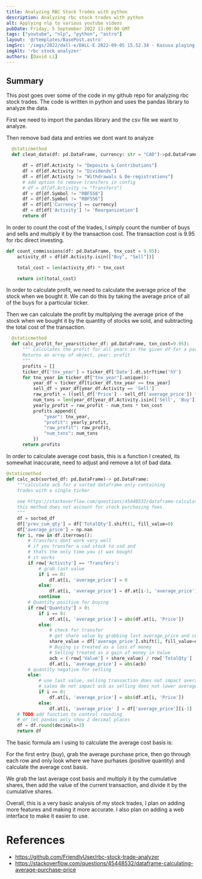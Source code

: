 ```yaml
---
title: Analyzing RBC Stock Trades with python
description: Analyzing rbc stock trades with python
alt: Applying nlp to various youtube videos
pubDate: Friday, 5 September 2022 13:00:00 GMT
tags: ["youtube", "nlp", "python", "astro"]
layout: '@/templates/BasePost.astro'
imgSrc: '/imgs/2022/dall-e/DALL·E 2022-09-05 15.52.34 - Kazusa playing the piano at sunset, digital art.png'
imgAlt: 'rbc stock analyzer'
authors: [David Li]
---
```


## Summary

This post goes over some of the code in my github repo for analyzing rbc stock trades. The code is written in python and uses the pandas library to analyze the data.

First we need to import the pandas library and the csv file we want to analyze.

Then remove bad data and entries we dont want to analyze
```python
  @staticmethod
  def clean_data(df: pd.DataFrame, currency: str = "CAD")->pd.DataFrame:

      df = df[df.Activity != "Deposits & Contributions"]
      df = df[df.Activity != "Dividends"]
      df = df[df.Activity != "Withdrawals & De-registrations"]
      # add option to remove transfers in config
      # df = df[df.Activity != "Transfers"]
      df = df[df.Symbol != "RBF558"]
      df = df[df.Symbol != "RBF556"]
      df = df[df['Currency'] == currency]
      df = df[df['Activity'] != 'Reorganization']
      return df
```


In order to count the cost of the trades, I simply count the number of buys and sells and multiply it by the transaction cost. The transaction cost is 9.95 for rbc direct investing.


```python
def count_commissions(df: pd.DataFrame, tnx_cost = 9.95):
    activity_df = df[df.Activity.isin(["Buy", "Sell"])]

    total_cost = len(activity_df) * tnx_cost

    return int(total_cost)
```



In order to calculate profit, we need to calculate the average price of the stock when we bought it. We can do this by taking the average price of all of the buys for a particular ticker. 

Then we can calculate the profit by multiplying the average price of the stock when we bought it by the quantity of stocks we sold, and subtracting the total cost of the transaction. 

```python
  @staticmethod
  def calc_profit_for_years(ticker_df: pd.DataFrame, txn_cost=9.95):
      """ Calculates the profit for all years in the given df for a particular ticker
      Returns an array of object, year: profit
      """
      profits = []
      ticker_df['tnx_year'] = ticker_df['Date'].dt.strftime('%Y')
      for tnx_year in ticker_df["tnx_year"].unique():
          year_df = ticker_df[ticker_df.tnx_year == tnx_year]
          sell_df = year_df[year_df.Activity == 'Sell'] 
          raw_profit = ((sell_df['Price'] - sell_df['average_price']) * abs(sell_df['Quantity'])).sum().round(2)
          num_txns = len(year_df[year_df.Activity.isin(['Sell', 'Buy'])])
          yearly_profit = raw_profit - num_txns * txn_cost
          profits.append({
              "year": tnx_year,
              "profit": yearly_profit,
              "raw_profit": raw_profit,
              "num_txns": num_txns
          })
      return profits
```


In order to calculate average cost basis, this is a function I created, its somewhat inaccurate, need to adjust and remove a lot of bad data.


```python
@staticmethod
def calc_acb(sorted_df: pd.DataFrame)-> pd.DataFrame:
    """calculate acb for a sorted dataframe only containing
    trades with a single ticker
    
    see https://stackoverflow.com/questions/45448532/dataframe-calculating-average-purchase-price
    this method does not account for stock purchasing fees.
    """
    df = sorted_df
    df['prev_cum_qty'] = df['TotalQty'].shift(1, fill_value=0)
    df['average_price'] = np.nan
    for i, row in df.iterrows():
        # transfers dont work very well
        # if you transfer a cad stock to usd and
        # thats the only time you it was bought
        # it works
        if row['Activity'] == 'Transfers':
            # grab last value
            if i == 0:
                df.at[i, 'average_price'] = 0
            else:
                df.at[i, 'average_price'] = df.at[i-1, 'average_price']
            continue
        # Quantity positive for buying
        if row['Quantity'] > 0:
            if i == 0:
                df.at[i, 'average_price'] = abs(df.at[i, 'Price'])
            else:
                # check for transfer
                # get share value by grabbing last average_price and current cumulative shares
                share_value = df['average_price'].shift(1, fill_value=df.at[i, 'Price'])[i] * row['prev_cum_qty']
                # Buying is treated as a loss of money
                # Selling treated as a gain of money in Value
                acb = (-row['Value'] + share_value) / row['TotalQty']
                df.at[i, 'average_price'] = abs(acb)
        # quantity negative for selling
        else:
            # use last value, selling transaction does not impact average_price
            # sales do not impact acb as selling does not lower average cost basis
            if i == 0:
                df.at[i, 'average_price'] = abs(df.at[i, 'Price'])
            else:
                df.at[i, 'average_price' ] = df['average_price'][i-1]
    # TODO add function to control rounding
    # or let pandas only show 2 decimal places
    df = df.round(decimals=3)
    return df
```

The basic formula am I using to calculate the average cost basis is:

For the first entry (buy), grab the average purchase price, then go through each row and only look where we have purhases (positive quantity) and calculate the average cost basis.

We grab the last average cost basis and multiply it by the cumulative shares, then add the value of the current transaction, and divide it by the cumulative shares.

Overall, this is a very basic analysis of my stock trades, I plan on adding more features and making it more accurate. I also plan on adding a web interface to make it easier to use.

# References

* https://github.com/FriendlyUser/rbc-stock-trade-analyzer
* https://stackoverflow.com/questions/45448532/dataframe-calculating-average-purchase-price